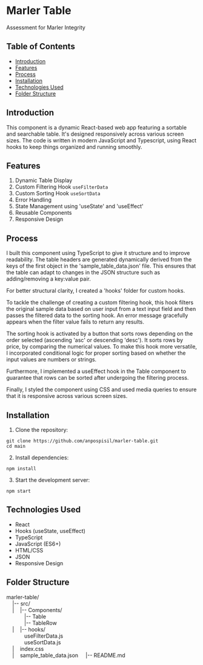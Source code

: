 # Marler Table

Assessment for Marler Integrity 

## Table of Contents

- [Introduction](#introduction)
- [Features](#features)
- [Process](#process)
- [Installation](#installation)
- [Technologies Used](#technologies-used)
- [Folder Structure](#folder-structure)

## Introduction

This component is a dynamic React-based web app featuring a sortable and searchable table. It's designed responsively across various screen sizes. The code is written in modern JavaScript and Typescript, using React hooks to keep things organized and running smoothly.

## Features

1. Dynamic Table Display
2. Custom Filtering Hook `useFilterData`
3. Custom Sorting Hook `useSortData`
4. Error Handling
5. State Management using 'useState' and 'useEffect'
6. Reusable Components
7. Responsive Design

## Process

I built this component using TypeScript to give it structure and to improve readability. The table headers are generated dynamically derived from the keys of the first object in the 'sample_table_data.json' file. This ensures that the table can adapt to changes in the JSON structure such as adding/removing a key:value pair.

For better structural clarity, I created a 'hooks' folder for custom hooks.

To tackle the challenge of creating a custom filtering hook, this hook filters the original sample data based on user input from a text input field  and then passes the filtered data to the sorting hook. An error message gracefully appears when the filter value fails to return any results.

The sorting hook is activated by a button that sorts rows depending on the order selected (ascending 'asc' or descending 'desc'). It sorts rows by price, by comparing the numerical values. To make this hook more versatile, I incorporated conditional logic for proper sorting based on whether the input values are numbers or strings.

Furthermore, I implemented a useEffect hook in the Table component to guarantee that rows can be sorted after undergoing the filtering process. 

Finally, I styled the component using CSS and used media queries to ensure that it is responsive across various screen sizes.

## Installation

1. Clone the repository:

`git clone https://github.com/anpospisil/marler-table.git`  
`cd main`

2. Install dependencies:

`npm install`

3. Start the development server:

`npm start`

## Technologies Used

- React
- Hooks (useState, useEffect)
- TypeScript
- JavaScript (ES6+)
- HTML/CSS
- JSON
- Responsive Design

## Folder Structure

marler-table/  
&nbsp;&nbsp;&nbsp;&nbsp;|-- src/  
&nbsp;&nbsp;&nbsp;&nbsp;|&nbsp;&nbsp;&nbsp;&nbsp;|-- Components/  
&nbsp;&nbsp;&nbsp;&nbsp;&nbsp;&nbsp;&nbsp;&nbsp;&nbsp;&nbsp;&nbsp;&nbsp;|-- Table  
&nbsp;&nbsp;&nbsp;&nbsp;&nbsp;&nbsp;&nbsp;&nbsp;&nbsp;&nbsp;&nbsp;&nbsp;|-- TableRow  
&nbsp;&nbsp;&nbsp;&nbsp;|&nbsp;&nbsp;&nbsp;&nbsp;|-- hooks/  
&nbsp;&nbsp;&nbsp;&nbsp;&nbsp;&nbsp;&nbsp;&nbsp;&nbsp;&nbsp;&nbsp;&nbsp;useFilterData.js  
&nbsp;&nbsp;&nbsp;&nbsp;&nbsp;&nbsp;&nbsp;&nbsp;&nbsp;&nbsp;&nbsp;&nbsp;useSortData.js  
&nbsp;&nbsp;&nbsp;&nbsp;|&nbsp;&nbsp;&nbsp;&nbsp;index.css  
&nbsp;&nbsp;&nbsp;&nbsp;|&nbsp;&nbsp;&nbsp;&nbsp;sample_table_data.json
&nbsp;&nbsp;&nbsp;&nbsp;|-- README.md